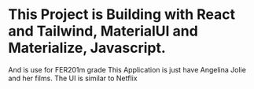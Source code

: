 # This Project is Building with React and Tailwind, MaterialUI and Materialize, Javascript. 
And is use for FER201m grade
This Application is just have Angelina Jolie and her films. The UI is similar to Netflix

